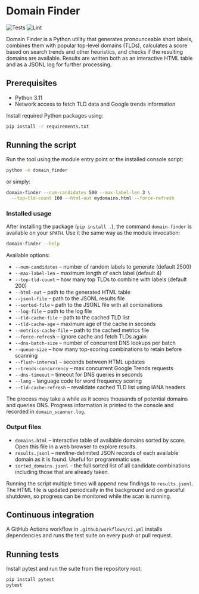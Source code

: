 # Domain Finder

![Tests](https://github.com/example/domain-finder/actions/workflows/ci.yml/badge.svg)
![Lint](https://github.com/example/domain-finder/actions/workflows/lint.yml/badge.svg)

Domain Finder is a Python utility that generates pronounceable short labels,
combines them with popular top-level domains (TLDs), calculates a score based on
search trends and other heuristics, and checks if the resulting domains are
available. Results are written both as an interactive HTML table and as a JSONL
log for further processing.

## Prerequisites

* Python 3.11
* Network access to fetch TLD data and Google trends information

Install required Python packages using:

```bash
pip install -r requirements.txt
```

## Running the script

Run the tool using the module entry point or the installed console script:

```bash
python -m domain_finder
```

or simply:

```bash
domain-finder --num-candidates 500 --max-label-len 3 \
  --top-tld-count 100 --html-out mydomains.html --force-refresh
```

### Installed usage

After installing the package (`pip install .`), the command `domain-finder` is
available on your `$PATH`. Use it the same way as the module invocation:

```bash
domain-finder --help
```

Available options:

- `--num-candidates` – number of random labels to generate (default 2500)
- `--max-label-len` – maximum length of each label (default 4)
- `--top-tld-count` – how many top TLDs to combine with labels (default 200)
- `--html-out` – path to the generated HTML table
- `--jsonl-file` – path to the JSONL results file
- `--sorted-file` – path to the JSONL file with all combinations
- `--log-file` – path to the log file
- `--tld-cache-file` – path to the cached TLD list
- `--tld-cache-age` – maximum age of the cache in seconds
- `--metrics-cache-file` – path to the cached metrics file
- `--force-refresh` – ignore cache and fetch TLDs again
- `--dns-batch-size` – number of concurrent DNS lookups per batch
- `--queue-size` – how many top-scoring combinations to retain before scanning
- `--flush-interval` – seconds between HTML updates
- `--trends-concurrency` – max concurrent Google Trends requests
- `--dns-timeout` – timeout for DNS queries in seconds
- `--lang` – language code for word frequency scoring
- `--tld-cache-refresh` – revalidate cached TLD list using IANA headers

The process may take a while as it scores thousands of potential domains and
queries DNS. Progress information is printed to the console and recorded in
`domain_scanner.log`.

### Output files

* `domains.html` – interactive table of available domains sorted by score. Open
  this file in a web browser to explore results.
* `results.jsonl` – newline-delimited JSON records of each available domain as
  it is found. Useful for programmatic use.
* `sorted_domains.jsonl` – the full sorted list of all candidate combinations
  including those that are already taken.

Running the script multiple times will append new findings to `results.jsonl`.
The HTML file is updated periodically in the background and on graceful
shutdown, so progress can be monitored while the scan is running.

## Continuous integration

A GitHub Actions workflow in `.github/workflows/ci.yml` installs dependencies
and runs the test suite on every push or pull request.

## Running tests

Install pytest and run the suite from the repository root:

```bash
pip install pytest
pytest
```
